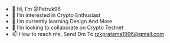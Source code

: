 - 👋 Hi, I’m @Petruk96
- 👀 I’m interested in Crypto Enthusiast
- 🌱 I’m currently learning Design And More
- 💞️ I’m looking to collaborate on Crypto Testnet
- 📫 How to reach me, Send Dm To rzkpratama1996@gmail.com

<!---
Petruk96/Petruk96 is a ✨ special ✨ repository because its `README.md` (this file) appears on your GitHub profile.
You can click the Preview link to take a look at your changes.
--->

